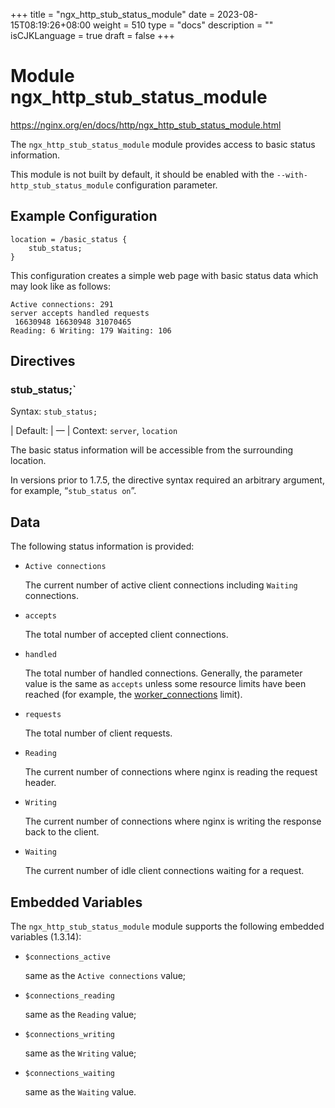 +++
title = "ngx_http_stub_status_module"
date = 2023-08-15T08:19:26+08:00
weight = 510
type = "docs"
description = ""
isCJKLanguage = true
draft = false
+++

# Module ngx_http_stub_status_module

https://nginx.org/en/docs/http/ngx_http_stub_status_module.html

The `ngx_http_stub_status_module` module provides access to basic status information.

This module is not built by default, it should be enabled with the `--with-http_stub_status_module` configuration parameter.



## Example Configuration



```
location = /basic_status {
    stub_status;
}
```

This configuration creates a simple web page with basic status data which may look like as follows:

```
Active connections: 291
server accepts handled requests
 16630948 16630948 31070465
Reading: 6 Writing: 179 Waiting: 106
```





## Directives



### stub_status;`

  Syntax:  `stub_status;`

| Default: | —                    |
  Context: `server`, `location`


The basic status information will be accessible from the surrounding location.



In versions prior to 1.7.5, the directive syntax required an arbitrary argument, for example, “`stub_status on`”.





## Data

The following status information is provided:

- `Active connections`

  The current number of active client connections including `Waiting` connections.

- `accepts`

  The total number of accepted client connections.

- `handled`

  The total number of handled connections. Generally, the parameter value is the same as `accepts` unless some resource limits have been reached (for example, the [worker_connections](https://nginx.org/en/docs/ngx_core_module.html#worker_connections) limit).

- `requests`

  The total number of client requests.

- `Reading`

  The current number of connections where nginx is reading the request header.

- `Writing`

  The current number of connections where nginx is writing the response back to the client.

- `Waiting`

  The current number of idle client connections waiting for a request.





## Embedded Variables

The `ngx_http_stub_status_module` module supports the following embedded variables (1.3.14):

- `$connections_active`

  same as the `Active connections` value;

- `$connections_reading`

  same as the `Reading` value;

- `$connections_writing`

  same as the `Writing` value;

- `$connections_waiting`

  same as the `Waiting` value.